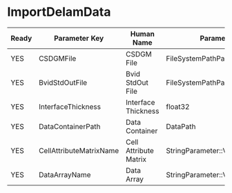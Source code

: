 # ImportDelamData

| Ready | Parameter Key | Human Name | Parameter Type | Parameter Class |
|-------|---------------|------------|-----------------|----------------|
| YES | CSDGMFile | CSDGM File | FileSystemPathParameter::ValueType | FileSystemPathParameter |
| YES | BvidStdOutFile | Bvid StdOut File | FileSystemPathParameter::ValueType | FileSystemPathParameter |
| YES | InterfaceThickness | Interface Thickness | float32 | Float32Parameter |
| YES | DataContainerPath | Data Container | DataPath | DataGroupCreationParameter |
| YES | CellAttributeMatrixName | Cell Attribute Matrix | StringParameter::ValueType | StringParameter |
| YES | DataArrayName | Data Array | StringParameter::ValueType | StringParameter |

